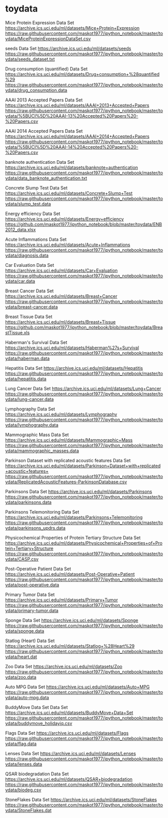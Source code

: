 # toydata

Mice Protein Expression Data Set 
https://archive.ics.uci.edu/ml/datasets/Mice+Protein+Expression
https://raw.githubusercontent.com/maskot1977/ipython_notebook/master/toydata/MiceProteinExpressionDataSet.csv

seeds Data Set 
https://archive.ics.uci.edu/ml/datasets/seeds
https://raw.githubusercontent.com/maskot1977/ipython_notebook/master/toydata/seeds_dataset.txt

Drug consumption (quantified) Data Set 
https://archive.ics.uci.edu/ml/datasets/Drug+consumption+%28quantified%29
https://raw.githubusercontent.com/maskot1977/ipython_notebook/master/toydata/drug_consumption.data

AAAI 2013 Accepted Papers Data Set 
https://archive.ics.uci.edu/ml/datasets/AAAI+2013+Accepted+Papers
https://raw.githubusercontent.com/maskot1977/ipython_notebook/master/toydata/%5BUCI%5D%20AAAI-13%20Accepted%20Papers%20-%20Papers.csv

AAAI 2014 Accepted Papers Data Set 
https://archive.ics.uci.edu/ml/datasets/AAAI+2014+Accepted+Papers
https://raw.githubusercontent.com/maskot1977/ipython_notebook/master/toydata/%5BUCI%5D%20AAAI-14%20Accepted%20Papers%20-%20Papers.csv

banknote authentication Data Set 
https://archive.ics.uci.edu/ml/datasets/banknote+authentication
https://raw.githubusercontent.com/maskot1977/ipython_notebook/master/toydata/data_banknote_authentication.txt

Concrete Slump Test Data Set 
https://archive.ics.uci.edu/ml/datasets/Concrete+Slump+Test
https://raw.githubusercontent.com/maskot1977/ipython_notebook/master/toydata/slump_test.data

Energy efficiency Data Set 
https://archive.ics.uci.edu/ml/datasets/Energy+efficiency
https://github.com/maskot1977/ipython_notebook/blob/master/toydata/ENB2012_data.xlsx

Acute Inflammations Data Set 
https://archive.ics.uci.edu/ml/datasets/Acute+Inflammations
https://raw.githubusercontent.com/maskot1977/ipython_notebook/master/toydata/diagnosis.data

Car Evaluation Data Set 
https://archive.ics.uci.edu/ml/datasets/Car+Evaluation
https://raw.githubusercontent.com/maskot1977/ipython_notebook/master/toydata/car.data

Breast Cancer Data Set 
https://archive.ics.uci.edu/ml/datasets/Breast+Cancer
https://raw.githubusercontent.com/maskot1977/ipython_notebook/master/toydata/breast-cancer.data

Breast Tissue Data Set 
https://archive.ics.uci.edu/ml/datasets/Breast+Tissue
https://github.com/maskot1977/ipython_notebook/blob/master/toydata/BreastTissue.xls

Haberman's Survival Data Set 
https://archive.ics.uci.edu/ml/datasets/Haberman%27s+Survival
https://raw.githubusercontent.com/maskot1977/ipython_notebook/master/toydata/haberman.data

Hepatitis Data Set 
https://archive.ics.uci.edu/ml/datasets/Hepatitis
https://raw.githubusercontent.com/maskot1977/ipython_notebook/master/toydata/hepatitis.data

Lung Cancer Data Set 
https://archive.ics.uci.edu/ml/datasets/Lung+Cancer
https://raw.githubusercontent.com/maskot1977/ipython_notebook/master/toydata/lung-cancer.data

Lymphography Data Set 
https://archive.ics.uci.edu/ml/datasets/Lymphography
https://raw.githubusercontent.com/maskot1977/ipython_notebook/master/toydata/lymphography.data

Mammographic Mass Data Set 
https://archive.ics.uci.edu/ml/datasets/Mammographic+Mass
https://raw.githubusercontent.com/maskot1977/ipython_notebook/master/toydata/mammographic_masses.data

Parkinson Dataset with replicated acoustic features Data Set 
https://archive.ics.uci.edu/ml/datasets/Parkinson+Dataset+with+replicated+acoustic+features+
https://raw.githubusercontent.com/maskot1977/ipython_notebook/master/toydata/ReplicatedAcousticFeatures-ParkinsonDatabase.csv

Parkinsons Data Set 
https://archive.ics.uci.edu/ml/datasets/Parkinsons
https://raw.githubusercontent.com/maskot1977/ipython_notebook/master/toydata/parkinsons.data

Parkinsons Telemonitoring Data Set 
https://archive.ics.uci.edu/ml/datasets/Parkinsons+Telemonitoring
https://raw.githubusercontent.com/maskot1977/ipython_notebook/master/toydata/parkinsons_updrs.data

Physicochemical Properties of Protein Tertiary Structure Data Set 
https://archive.ics.uci.edu/ml/datasets/Physicochemical+Properties+of+Protein+Tertiary+Structure
https://raw.githubusercontent.com/maskot1977/ipython_notebook/master/toydata/CASP.csv

Post-Operative Patient Data Set 
https://archive.ics.uci.edu/ml/datasets/Post-Operative+Patient
https://raw.githubusercontent.com/maskot1977/ipython_notebook/master/toydata/post-operative.data

Primary Tumor Data Set 
https://archive.ics.uci.edu/ml/datasets/Primary+Tumor
https://raw.githubusercontent.com/maskot1977/ipython_notebook/master/toydata/primary-tumor.data

Sponge Data Set 
https://archive.ics.uci.edu/ml/datasets/Sponge
https://raw.githubusercontent.com/maskot1977/ipython_notebook/master/toydata/sponge.data

Statlog (Heart) Data Set 
https://archive.ics.uci.edu/ml/datasets/Statlog+%28Heart%29
https://raw.githubusercontent.com/maskot1977/ipython_notebook/master/toydata/heart.dat

Zoo Data Set 
https://archive.ics.uci.edu/ml/datasets/Zoo
https://raw.githubusercontent.com/maskot1977/ipython_notebook/master/toydata/zoo.data

Auto MPG Data Set 
https://archive.ics.uci.edu/ml/datasets/Auto+MPG
https://raw.githubusercontent.com/maskot1977/ipython_notebook/master/toydata/auto-mpg.data

BuddyMove Data Set Data Set 
https://archive.ics.uci.edu/ml/datasets/BuddyMove+Data+Set
https://raw.githubusercontent.com/maskot1977/ipython_notebook/master/toydata/buddymove_holidayiq.csv

Flags Data Set 
https://archive.ics.uci.edu/ml/datasets/Flags
https://raw.githubusercontent.com/maskot1977/ipython_notebook/master/toydata/flag.data

Lenses Data Set 
https://archive.ics.uci.edu/ml/datasets/Lenses
https://raw.githubusercontent.com/maskot1977/ipython_notebook/master/toydata/lenses.data

QSAR biodegradation Data Set 
https://archive.ics.uci.edu/ml/datasets/QSAR+biodegradation
https://raw.githubusercontent.com/maskot1977/ipython_notebook/master/toydata/biodeg.csv

StoneFlakes Data Set 
https://archive.ics.uci.edu/ml/datasets/StoneFlakes
https://raw.githubusercontent.com/maskot1977/ipython_notebook/master/toydata/StoneFlakes.dat
